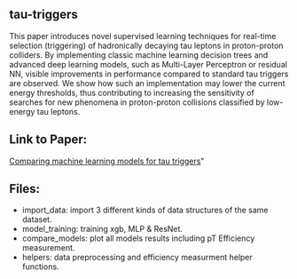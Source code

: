 ## tau-triggers

This paper introduces novel supervised learning techniques for real-time selection (triggering) of hadronically decaying tau leptons in proton-proton colliders.
By implementing classic machine learning decision trees and advanced deep learning models, such as Multi-Layer Perceptron or residual NN, visible improvements in 
performance compared to standard tau triggers are observed. We show how such an implementation may lower the current energy thresholds, 
thus contributing to increasing the sensitivity of searches for new phenomena in proton-proton collisions classified by low-energy tau leptons.

## Link to Paper:

[Comparing machine learning models for tau triggers](https://doi.org/10.48550/arXiv.2306.06743)"

## Files:

* import_data: import 3 different kinds of data structures of the same dataset.
* model_training: training xgb, MLP & ResNet. 
* compare_models: plot all models results including pT Efficiency measurement. 
* helpers: data preprocessing and efficiency measurment helper functions.  


